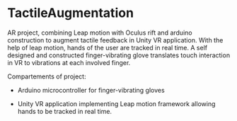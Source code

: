 # TactileAugmentation

AR project, combining Leap motion with Oculus rift and arduino construction 
to augment tactile feedback in Unity VR application.
With the help of leap motion, hands of the user are tracked in real time. A self designed and constructed 
finger-vibrating glove translates touch interaction in VR to vibrations at each involved finger.

Compartements of project:

- Arduino microcontroller for finger-vibrating gloves

- Unity VR application implementing Leap motion framework allowing hands to be tracked in real time.
